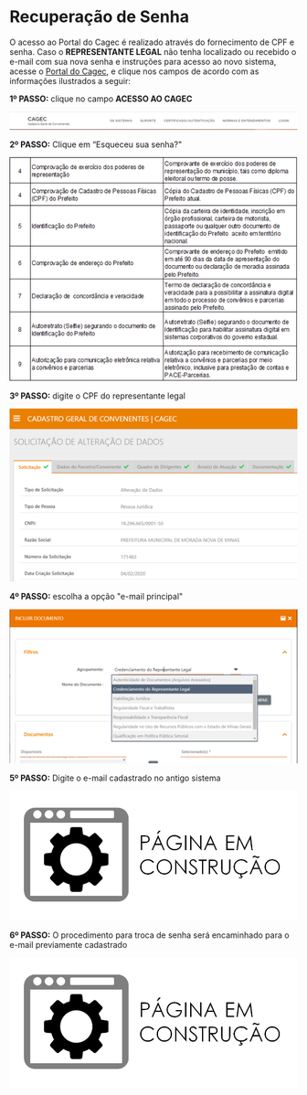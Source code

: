 # Recuperação de Senha

O acesso ao Portal do Cagec é realizado através do fornecimento de CPF e senha. Caso o **REPRESENTANTE LEGAL** não tenha localizado ou recebido o e-mail com sua nova senha e instruções para acesso ao novo sistema, acesse o [Portal do Cagec](WWW.PORTALCAGEC.MG.GOV.BR), e clique nos campos de acordo com as informações ilustrados a seguir:

**1º PASSO:** clique no campo **ACESSO AO CAGEC**

![](../.gitbook/assets/image%20%2873%29.png)

**2º PASSO:** Clique em “Esqueceu sua senha?"

![](../.gitbook/assets/image%20%2816%29.png)

**3º PASSO:** digite o CPF do representante legal

![](../.gitbook/assets/image%20%2857%29.png)

**4º PASSO:** escolha a opção "e-mail principal"

![](../.gitbook/assets/image%20%2850%29.png)

**5º PASSO:** Digite o e-mail cadastrado no antigo sistema

![](../.gitbook/assets/image%20%2811%29.png)

**6º PASSO:** O procedimento para troca de senha será encaminhado para o e-mail previamente cadastrado

![](../.gitbook/assets/image%20%286%29.png)

